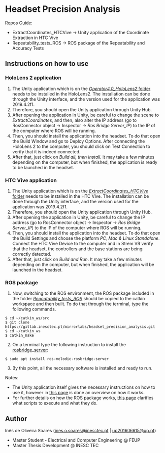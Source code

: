 # Headset Precision Analysis

Repos Guide:
- ExtractCoordinates_HTCVive -> Unity application of the Coordinate Extraction in HTC Vive
- Repeatability_tests_ROS -> ROS package of the Repeatability and Accuracy Tests

## Instructions on how to use
### HoloLens 2 application
1. The Unity application which is on the [*Operator4.0_HoloLens2* folder](https://gitlab.inesctec.pt/mirrorlabs/programming_by_demonstration) needs to be installed in the HoloLens2. The installation can be done through the Unity interface, and the version used for the application was 2019.4.2f1.
2. Therefore, you should open the Unity application through Unity Hub.
3. After opening the application in Unity, be careful to change the scene to *ExtractCoordinates*, and then, also alter the IP address (go to RosConnector object -> Inspector -> *Ros Bridge Server_IP*) to the IP of the computer where ROS will be running.
4. Then, you should install the application into the headset. To do that open the Build Window and go to Deploy Options. After connecting the HoloLens 2 to the computer, you should click on Test Connection to verify that it is indeed connected.
5. After that, just click on *Build all, then Install*. It may take a few minutes depending on the computer, but when finished, the application is ready to be launched in the headset.

### HTC Vive application
1. The Unity application which is on the [*ExtractCoordinates_HTCVive* folder](../ExtractCoordinates_HTCVive/) needs to be installed in the HTC Vive. The installation can be done through the Unity interface, and the version used for the application was 2019.4.2f1.
2. Therefore, you should open the Unity application through Unity Hub.
3. After opening the application in Unity, be careful to change the IP address (go to RosConnector object -> Inspector -> *Ros Bridge Server_IP*) to the IP of the computer where ROS will be running.
4. Then, you should install the application into the headset. To do that open the Build Settings and choose the platform *PC, Mac & Linux Standalone*. Connect the HTC Vive Device to the computer and in Strem VR verify that the headset, the controllers and the base stations are being correctly detected.
5. After that, just click on *Build and Run*. It may take a few minutes depending on the computer, but when finished, the application will be launched in the headset.

### ROS package
1. Now, switching to the ROS environment, the ROS package included in the folder [*Repeatability_tests_ROS*](../Repeatability_tests_ROS/) should be copied to the catkin workspace and then built. To do that through the terminal, type the following commands.
```
$ cd ~/catkin_ws/src
$ git clone https://gitlab.inesctec.pt/mirrorlabs/headset_precision_analysis.git
$ cd ~/catkin_ws
$ catkin_make
```

2. On a terminal type the following instruction to install the [rosbridge_server](https://github.com/RobotWebTools/rosbridge_suite):
```
$ sudo apt install ros-melodic-rosbridge-server
```

3. By this point, all the necessary software is installed and ready to run.


Notes: 
- The Unity application itself gives the necessary instructions on how to use it, however in [this page](../ExtractCoordinates_HTCVive/README.md) is done an overview on how it works.
- For further details on how the ROS package works, [this page](../Repeatability_tests_ROS/README.md) clarifies what scripts to execute and what they do.

## Author
Inês de Oliveira Soares (ines.o.soares@inesctec.pt | up201606615@up.pt)
- Master Student - Electrical and Computer Engineering @ FEUP
- Master Thesis Development @ INESC TEC
